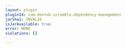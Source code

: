 ```yaml
---
layout: plugin
pluginId: com.devtub.scramble.dependency-management
jarSha1: INVALID
isJarAvailable: true
error: NONE
violations: []

---
```


